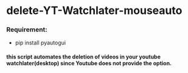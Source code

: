 # delete-YT-Watchlater-mouseauto

### Requirement:
- pip install pyautogui

#### this script automates the deletion of videos in your youtube watchlater(desktop) since Youtube does not provide the option.
